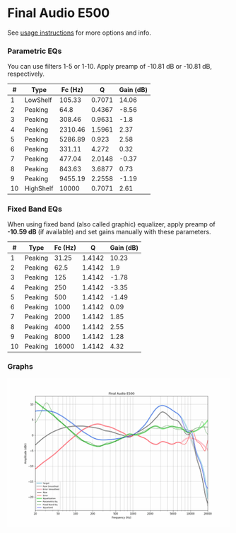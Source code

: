 # Final Audio E500
See [usage instructions](https://github.com/jaakkopasanen/AutoEq#usage) for more options and info.

### Parametric EQs
You can use filters 1-5 or 1-10. Apply preamp of -10.81 dB or -10.81 dB, respectively.

|   # | Type      |   Fc (Hz) |      Q |   Gain (dB) |
|-----|-----------|-----------|--------|-------------|
|   1 | LowShelf  |    105.33 | 0.7071 |       14.06 |
|   2 | Peaking   |     64.8  | 0.4367 |       -8.56 |
|   3 | Peaking   |    308.46 | 0.9631 |       -1.8  |
|   4 | Peaking   |   2310.46 | 1.5961 |        2.37 |
|   5 | Peaking   |   5286.89 | 0.923  |        2.58 |
|   6 | Peaking   |    331.11 | 4.272  |        0.32 |
|   7 | Peaking   |    477.04 | 2.0148 |       -0.37 |
|   8 | Peaking   |    843.63 | 3.6877 |        0.73 |
|   9 | Peaking   |   9455.19 | 2.2558 |       -1.19 |
|  10 | HighShelf |  10000    | 0.7071 |        2.61 |

### Fixed Band EQs
When using fixed band (also called graphic) equalizer, apply preamp of **-10.59 dB** (if available) and set gains manually with these parameters.

|   # | Type    |   Fc (Hz) |      Q |   Gain (dB) |
|-----|---------|-----------|--------|-------------|
|   1 | Peaking |     31.25 | 1.4142 |       10.23 |
|   2 | Peaking |     62.5  | 1.4142 |        1.9  |
|   3 | Peaking |    125    | 1.4142 |       -1.78 |
|   4 | Peaking |    250    | 1.4142 |       -3.35 |
|   5 | Peaking |    500    | 1.4142 |       -1.49 |
|   6 | Peaking |   1000    | 1.4142 |        0.09 |
|   7 | Peaking |   2000    | 1.4142 |        1.85 |
|   8 | Peaking |   4000    | 1.4142 |        2.55 |
|   9 | Peaking |   8000    | 1.4142 |        1.28 |
|  10 | Peaking |  16000    | 1.4142 |        4.32 |

### Graphs
![](./Final%20Audio%20E500.png)
